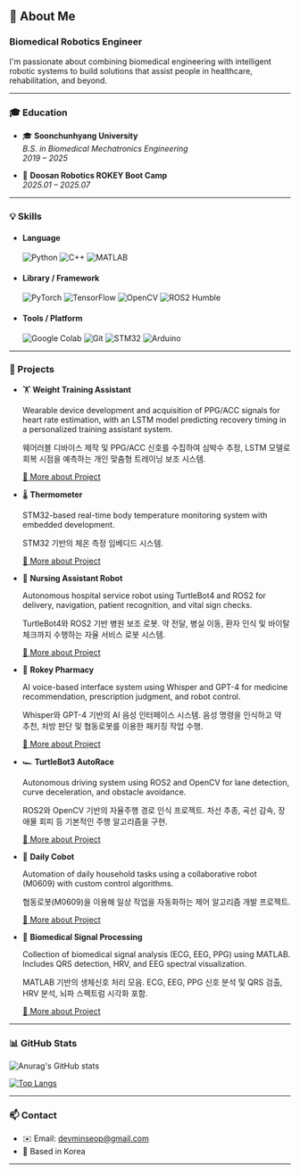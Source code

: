 ## 👋 About Me

### Biomedical Robotics Engineer

I'm passionate about combining biomedical engineering with intelligent robotic systems to build solutions that assist people in healthcare, rehabilitation, and beyond.

---

### 🎓 Education

- 🎓 **Soonchunhyang University**  
  *B.S. in Biomedical Mechatronics Engineering*  
  *2019 – 2025*
  
- 🦾 **Doosan Robotics ROKEY Boot Camp**  
  *2025.01 – 2025.07*
  
---

### 💡 Skills

- #### Language  
  ![Python](https://img.shields.io/badge/Python-3776AB?style=for-the-badge&logo=python&logoColor=white)  ![C++](https://img.shields.io/badge/C++-00599C?style=for-the-badge&logo=cplusplus&logoColor=white)  ![MATLAB](https://img.shields.io/badge/MATLAB-orange?style=for-the-badge&logo=Mathworks&logoColor=white)  
- #### Library / Framework  
  ![PyTorch](https://img.shields.io/badge/PyTorch-EE4C2C?style=for-the-badge&logo=pytorch&logoColor=white)  ![TensorFlow](https://img.shields.io/badge/TensorFlow-FF6F00?style=for-the-badge&logo=tensorflow&logoColor=white)  ![OpenCV](https://img.shields.io/badge/OpenCV-5C3EE8?style=for-the-badge&logo=opencv&logoColor=white)  ![ROS2 Humble](https://img.shields.io/badge/ROS2_Humble-22314E?style=for-the-badge&logo=ros&logoColor=white)


- #### Tools / Platform  
  ![Google Colab](https://img.shields.io/badge/Colab-F9AB00?style=for-the-badge&logo=googlecolab&logoColor=white)  ![Git](https://img.shields.io/badge/Git-F05032?style=for-the-badge&logo=git&logoColor=white)  ![STM32](https://img.shields.io/badge/STM32-03234B?style=for-the-badge&logo=stmicroelectronics&logoColor=white)  ![Arduino](https://img.shields.io/badge/Arduino-00979D?style=for-the-badge&logo=arduino&logoColor=white)
 
---

### 🚀 Projects

- 🏋️ **Weight Training Assistant**
  
  Wearable device development and acquisition of PPG/ACC signals for heart rate estimation, with an LSTM model predicting recovery timing in a personalized training assistant system.
  
  웨어러블 디바이스 제작 및 PPG/ACC 신호를 수집하여 심박수 추정, LSTM 모델로 회복 시점을 예측하는 개인 맞춤형 트레이닝 보조 시스템.  

  [🔗 More about Project](https://github.com/MS0621/Weight_Training_Assistant)
  
  

- 🌡️ **Thermometer**

  STM32-based real-time body temperature monitoring system with embedded development.
  
  STM32 기반의 체온 측정 임베디드 시스템.
  
  [🔗 More about Project](https://github.com/MS0621/Thermometer)
  
  

- 🏥 **Nursing Assistant Robot**
  
  Autonomous hospital service robot using TurtleBot4 and ROS2 for delivery, navigation, patient recognition, and vital sign checks.
  
  TurtleBot4와 ROS2 기반 병원 보조 로봇. 약 전달, 병실 이동, 환자 인식 및 바이탈 체크까지 수행하는 자율 서비스 로봇 시스템.
  
  [🔗 More about Project](https://github.com/MS0621/nursing_assistance_robot)
  

  
- 💊 **Rokey Pharmacy**
  
  AI voice-based interface system using Whisper and GPT-4 for medicine recommendation, prescription judgment, and robot control.
  
  Whisper와 GPT-4 기반의 AI 음성 인터페이스 시스템. 음성 명령을 인식하고 약 추천, 처방 판단 및 협동로봇를 이용한 패키징 작업 수행.
  
  [🔗 More about Project](https://github.com/MS0621/Rokey_Pharmacy)

  

- 🏎️ **TurtleBot3 AutoRace**
  
  Autonomous driving system using ROS2 and OpenCV for lane detection, curve deceleration, and obstacle avoidance.
  
  ROS2와 OpenCV 기반의 자율주행 경로 인식 프로젝트. 차선 추종, 곡선 감속, 장애물 회피 등 기본적인 주행 알고리즘을 구현.
  
  [🔗 More about Project](https://github.com/MS0621/turtlebot3_autorace)

  

- 🤖 **Daily Cobot**
  
  Automation of daily household tasks using a collaborative robot (M0609) with custom control algorithms.
  
  협동로봇(M0609)을 이용해 일상 작업을 자동화하는 제어 알고리즘 개발 프로젝트.
  
  [🔗 More about Project](https://github.com/MS0621/Daily_Cobot)
  
  

- 🧠 **Biomedical Signal Processing**
   
  Collection of biomedical signal analysis (ECG, EEG, PPG) using MATLAB. Includes QRS detection, HRV, and EEG spectral visualization.
  
  MATLAB 기반의 생체신호 처리 모음. ECG, EEG, PPG 신호 분석 및 QRS 검출, HRV 분석, 뇌파 스펙트럼 시각화 포함.
  
  [🔗 More about Project](https://github.com/MS0621/Biomedical_Signal_Processing)

---

### 📊 GitHub Stats

![Anurag's GitHub stats](https://github-readme-stats.vercel.app/api?username=MS0621&show_icons=true&theme=dark)

[![Top Langs](https://github-readme-stats.vercel.app/api/top-langs/?username=MS0621&theme=dark)](https://github.com/MS0621/github-readme-stats)

---

### 📫 Contact

- ✉️ Email: devminseop@gmail.com  
- 📍 Based in Korea

---



<!--
**MS0621/MS0621** is a ✨ _special_ ✨ repository because its `README.md` (this file) appears on your GitHub profile.

Here are some ideas to get you started:

- 🔭 I’m currently working on ...
- 🌱 I’m currently learning ...
- 👯 I’m looking to collaborate on ...
- 🤔 I’m looking for help with ...
- 💬 Ask me about ...
- 📫 How to reach me: ...
- 😄 Pronouns: ...
- ⚡ Fun fact: ...
-->
